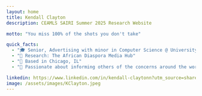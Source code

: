 ```yaml
---
layout: home
title: Kendall Clayton
description: CEAMLS SAIRI Summer 2025 Research Website

motto: "You miss 100% of the shots you don't take"

quick_facts:
  - "🎓 Senior, Advertising with minor in Computer Science @ University of Illinois at Urbana Chamapaign"
  - "🔬 Research: The African Diaspora Media Hub"
  - "📍 Based in Chicago, IL"
  - "🚀 Passionate about informing others of the concerns around the world"

linkedin: https://www.linkedin.com/in/kendall-claytonn?utm_source=share&utm_campaign=share_via&utm_content=profile&utm_medium=ios_app
image: /assets/images/KClayton.jpeg
---
```

